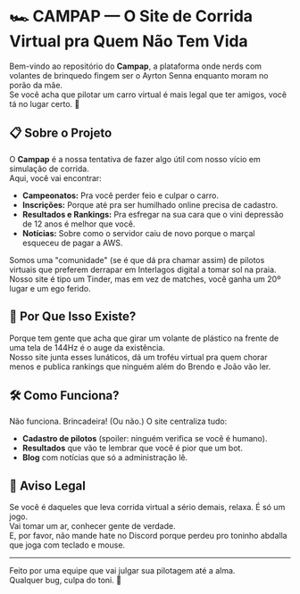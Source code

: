 # 🏎️ CAMPAP — O Site de Corrida Virtual pra Quem Não Tem Vida

Bem-vindo ao repositório do **Campap**, a plataforma onde nerds com volantes de brinquedo fingem ser o Ayrton Senna enquanto moram no porão da mãe.  
Se você acha que pilotar um carro virtual é mais legal que ter amigos, você tá no lugar certo. 🏁

## 📋 Sobre o Projeto

O **Campap** é a nossa tentativa de fazer algo útil com nosso vício em simulação de corrida.  
Aqui, você vai encontrar:

- **Campeonatos:** Pra você perder feio e culpar o carro.
- **Inscrições:** Porque até pra ser humilhado online precisa de cadastro.
- **Resultados e Rankings:** Pra esfregar na sua cara que o vini depressão de 12 anos é melhor que você.
- **Notícias:** Sobre como o servidor caiu de novo porque o marçal esqueceu de pagar a AWS.

Somos uma "comunidade" (se é que dá pra chamar assim) de pilotos virtuais que preferem derrapar em Interlagos digital a tomar sol na praia.  
Nosso site é tipo um Tinder, mas em vez de matches, você ganha um 20º lugar e um ego ferido.

## 🚗 Por Que Isso Existe?

Porque tem gente que acha que girar um volante de plástico na frente de uma tela de 144Hz é o auge da existência.  
Nosso site junta esses lunáticos, dá um troféu virtual pra quem chorar menos e publica rankings que ninguém além do Brendo e João vão ler.

## 🛠️ Como Funciona?

Não funciona. Brincadeira! (Ou não.) O site centraliza tudo:

- **Cadastro de pilotos** (spoiler: ninguém verifica se você é humano).
- **Resultados** que vão te lembrar que você é pior que um bot.
- **Blog** com notícias que só a administração lê.

## 🤡 Aviso Legal

Se você é daqueles que leva corrida virtual a sério demais, relaxa. É só um jogo.  
Vai tomar um ar, conhecer gente de verdade.  
E, por favor, não mande hate no Discord porque perdeu pro toninho abdalla que joga com teclado e mouse.

---

Feito por uma equipe que vai julgar sua pilotagem até a alma.  
Qualquer bug, culpa do toni. 🐛